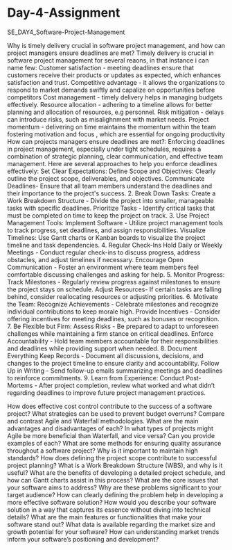 # Day-4-Assignment
SE_DAY4_Software-Project-Management

Why is timely delivery crucial in software project management, and how can project managers ensure deadlines are met?
Timely delivery is crucial in software project management for several reaons, in that instance i can name few:
Customer satisfaction - meeting deadlines ensure that customers receive their products or updates as expected, which enhances satisfaction and trust.
Competitive advantage - it allows the organizations to respond to market demands swiftly and capalize on opportunities before competitors
Cost management - timely delivery helps in managing budgets effectively.
Resource allocation - adhering to a timeline allows for better planning and allocation of resources, e.g personnel.
Risk mitigation - delays can introduce risks, such as misalighnment with market needs.
Project momentum - delivering on time maintains the momentum within the team fostering motivation and focus , which are essential for ongoing productivity
How can projects managers ensure deadlines are met?:
Enforcing deadlines in project management, especially under tight schedules, requires a combination of strategic planning, clear communication, and effective team management. Here are several approaches to help you enforce deadlines effectively:
Set Clear Expectations:
Define Scope and Objectives: Clearly outline the project scope, deliverables, and objectives.
Communicate Deadlines- Ensure that all team members understand the deadlines and their importance to the project's success.
2. Break Down Tasks:
Create a Work Breakdown Structure - Divide the project into smaller, manageable tasks with specific deadlines.
Prioritize Tasks - Identify critical tasks that must be completed on time to keep the project on track.
3. Use Project Management Tools:
Implement Software - Utilize project management tools to track progress, set deadlines, and assign responsibilities.
Visualize Timelines: Use Gantt charts or Kanban boards to visualize the project timeline and task dependencies.
4. Regular Check-Ins
Hold Daily or Weekly Meetings - Conduct regular check-ins to discuss progress, address obstacles, and adjust timelines if necessary.
Encourage Open Communication -  Foster an environment where team members feel comfortable discussing challenges and asking for help.
5. Monitor Progress:
Track Milestones - Regularly review progress against milestones to ensure the project stays on schedule.
Adjust Resources- If certain tasks are falling behind, consider reallocating resources or adjusting priorities.
6. Motivate the Team:
Recognize Achievements - Celebrate milestones and recognize individual contributions to keep morale high.
Provide Incentives - Consider offering incentives for meeting deadlines, such as bonuses or recognition.
7. Be Flexible but Firm:
Assess Risks - Be prepared to adapt to unforeseen challenges while maintaining a firm stance on critical deadlines.
Enforce Accountability - Hold team members accountable for their responsibilities and deadlines while providing support when needed.
8. Document Everything
Keep Records - Document all discussions, decisions, and changes to the project timeline to ensure clarity and accountability.
Follow Up in Writing - Send follow-up emails summarizing meetings and deadlines to reinforce commitments.
9. Learn from Experience:
Conduct Post-Mortems - After project completion, review what worked and what didn’t regarding deadlines to improve future project management practices.

How does effective cost control contribute to the success of a software project? What strategies can be used to prevent budget overruns?
Compare and contrast Agile and Waterfall methodologies. What are the main advantages and disadvantages of each?
In what types of projects might Agile be more beneficial than Waterfall, and vice versa? Can you provide examples of each?
What are some methods for ensuring quality assurance throughout a software project? Why is it important to maintain high standards?
How does defining the project scope contribute to successful project planning? What is a Work Breakdown Structure (WBS), and why is it useful?
What are the benefits of developing a detailed project schedule, and how can Gantt charts assist in this process?
What are the core issues that your software aims to address? Why are these problems significant to your target audience?
How can clearly defining the problem help in developing a more effective software solution?
How would you describe your software solution in a way that captures its essence without diving into technical details?
What are the main features or functionalities that make your software stand out? 
What data is available regarding the market size and growth potential for your software?
How can understanding market trends inform your software’s positioning and development?
